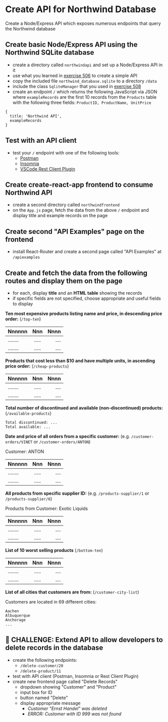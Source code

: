 # Create API for Northwind Database

Create a Node/Express API which exposes numerous endpoints that query the Northwind database

## Create basic Node/Express API using the Northwind SQLite database

- create a directory called `northwindapi` and set up a Node/Express API in it
- use what you learned in [exercise 506](https://github.com/FbW-D01/Exercise-506-BE-SER-createSupplierAPIAndWebsite) to create a simple API
- copy the included file `northwind_database.sqlite` to a directory `/data`
- include the class `SqliteManager` that you used in [exercise 508](https://github.com/FbW-D01/Exercise-508-BE-DAT-createANodeExpressEJSSiteThatReadsSQLite)
- create an endpoint `/` which returns the following JavaScript via JSON where `exampleRecords` are the first 10 records from the `Products` table with the following three fields: `ProductID, ProductName, UnitPrice`

```
{
  title: 'Northwind API',
  exampleRecords
}
```

## Test with an API client

- test your `/` endpoint with one of the following tools:
    - [Postman](https://www.postman.com/downloads/)
    - [Insomnia](https://insomnia.rest/download)
    - [VSCode Rest Client Plugin](https://marketplace.visualstudio.com/items?itemName=humao.rest-client)

## Create create-react-app frontend to consume Northwind API

- create a second directory called `northwindfrontend`
- on the `App.js` page, fetch the data from the above `/` endpoint and display title and example records on the page

## Create second "API Examples" page on the frontend

- install React-Router and create a second page called "API Examples" at `/apiexamples`

## Create and fetch the data from the following routes and display them on the page

- for each, display **title** and an **HTML table** showing the records
- if specific fields are not specified, choose appropriate and useful fields to display

**Ten most expensive products listing name and price, in descending price order:** (`/top-ten`)

| Nnnnnn        | Nnn           | Nnnn  |
| ------------- |:-------------:| -----:|
| ........      | .....         | ....  |
| ........      | .....         | ....  |

**Products that cost less than $10 and have multiple units, in ascending price order:** (`/cheap-products`)

| Nnnnnn        | Nnn           | Nnnn  |
| ------------- |:-------------:| -----:|
| ........      | .....         | ....  |
| ........      | .....         | ....  |

**Total number of discontinued and available (non-discontinued) products:** (`/available-products`)

```
Total discontinued: ...
Total available: ...
```

**Date and price of all orders from a specific customer:** (e.g. `/customer-orders/VINET` or `/customer-orders/ANTON`)

Customer: ANTON

| Nnnnnn        | Nnn           | Nnnn  |
| ------------- |:-------------:| -----:|
| ........      | .....         | ....  |
| ........      | .....         | ....  |


**All products from specific supplier ID:** (e.g. `/products-supplier/1` or `/products-supplier/6`)

Products from Customer: Exotic Liquids

| Nnnnnn        | Nnn           | Nnnn  |
| ------------- |:-------------:| -----:|
| ........      | .....         | ....  |
| ........      | .....         | ....  |

**List of 10 worst selling products** (`/bottom-ten`)

| Nnnnnn        | Nnn           | Nnnn  |
| ------------- |:-------------:| -----:|
| ........      | .....         | ....  |
| ........      | .....         | ....  |

**List of all cities that customers are from:** (`/customer-city-list`)

Customers are located in 69 different cities:

```
Aachen
Albuquerque
Anchorage
...
```

## 💪 CHALLENGE: Extend API to allow developers to delete records in the database

- create the following endpoints:
    - `/delete-customer/20`
    - `/delete-product/11`
- test with API client (Postman, Insomnia or Rest Client Plugin)
- create new frontend page called "Delete Records"
    - dropdown showing "Customer" and "Product"
    - input box for ID
    - button named "Delete"
    - display appropriate message
        - *Customer "Ernst Handel" was deleted*
        - *ERROR: Customer with ID 999 was not found*
        

    

